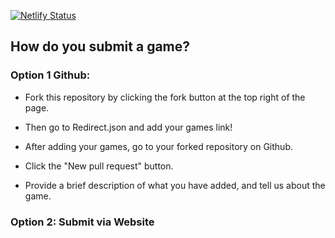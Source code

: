 [![Netlify Status](https://api.netlify.com/api/v1/badges/e5b9e079-9bac-4c06-b46b-654a2bbeebd1/deploy-status)](https://app.netlify.com/sites/randomgameweb/deploys)

## How do you submit a game?

### Option 1 Github:


- Fork this repository by clicking the fork button at the top right of the page.

- Then go to Redirect.json and add your games link!

- After adding your games, go to your forked repository on Github.

- Click the "New pull request" button.

- Provide a brief description of what you have added, and tell us about the game.


### Option 2: Submit via Website
